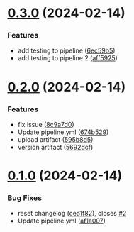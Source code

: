 # [0.3.0](https://github.com/luluhl2024/greetings-ci/compare/v0.2.0...v0.3.0) (2024-02-14)


### Features

* add testing to pipeline ([6ec59b5](https://github.com/luluhl2024/greetings-ci/commit/6ec59b51be5e6d2e523b6848bcc728a31f8d0bd3))
* add testing to pipeline 2 ([aff5925](https://github.com/luluhl2024/greetings-ci/commit/aff5925e3d8d4dc3640e16d00f97b448dae161f5))



# [0.2.0](https://github.com/luluhl2024/greetings-ci/compare/v0.1.0...v0.2.0) (2024-02-14)


### Features

* fix issue ([8c9a7d0](https://github.com/luluhl2024/greetings-ci/commit/8c9a7d041d9dd6748ea09462c95b81fb7eed33ae))
* Update pipeline.yml ([674b529](https://github.com/luluhl2024/greetings-ci/commit/674b52986165efdd6743e13406bc6bf995c4d587))
* upload artifact ([595b8d5](https://github.com/luluhl2024/greetings-ci/commit/595b8d5f7f9035cbde5bb36c0910dfad2badbc7f))
* version artifact ([5692dcf](https://github.com/luluhl2024/greetings-ci/commit/5692dcff852ee3c2c3cb5838bbc3e47589c49bbd))



# [0.1.0](https://github.com/luluhl2024/greetings-ci/compare/af1a0076dfc083ee18c450ef5994361991995fd9...v0.1.0) (2024-02-14)


### Bug Fixes

* reset changelog ([cea1f82](https://github.com/luluhl2024/greetings-ci/commit/cea1f826c0506bf5b17c8ad39df23d2c33fd06cb)), closes [#2](https://github.com/luluhl2024/greetings-ci/issues/2)
* Update pipeline.yml ([af1a007](https://github.com/luluhl2024/greetings-ci/commit/af1a0076dfc083ee18c450ef5994361991995fd9))




